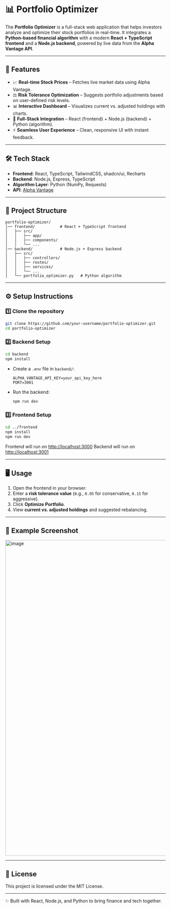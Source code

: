 # 📊 Portfolio Optimizer

The **Portfolio Optimizer** is a full-stack web application that helps investors analyze and optimize their stock portfolios in real-time. It integrates a **Python-based financial algorithm** with a modern **React + TypeScript frontend** and a **Node.js backend**, powered by live data from the **Alpha Vantage API**.

---

## 🚀 Features

* 📈 **Real-time Stock Prices** – Fetches live market data using Alpha Vantage.
* ⚖️ **Risk Tolerance Optimization** – Suggests portfolio adjustments based on user-defined risk levels.
* 📊 **Interactive Dashboard** – Visualizes current vs. adjusted holdings with charts.
* 🔄 **Full-Stack Integration** – React (frontend) + Node.js (backend) + Python (algorithm).
* ⚡ **Seamless User Experience** – Clean, responsive UI with instant feedback.

---

## 🛠️ Tech Stack

* **Frontend**: React, TypeScript, TailwindCSS, shadcn/ui, Recharts
* **Backend**: Node.js, Express, TypeScript
* **Algorithm Layer**: Python (NumPy, Requests)
* **API**: [Alpha Vantage](https://www.alphavantage.co/)

---

## 📂 Project Structure

```
portfolio-optimizer/
│── frontend/           # React + TypeScript frontend
│   ├── src/
│   │   ├── app/
│   │   ├── components/
│   │   └── ...
│── backend/            # Node.js + Express backend
│   ├── src/
│   │   ├── controllers/
│   │   ├── routes/
│   │   ├── services/
│   │   └── ...
│   └── portfolio_optimizer.py   # Python algorithm
```

---

## ⚙️ Setup Instructions

### 1️⃣ Clone the repository

```bash
git clone https://github.com/your-username/portfolio-optimizer.git
cd portfolio-optimizer
```

### 2️⃣ Backend Setup

```bash
cd backend
npm install
```

* Create a `.env` file in `backend/`:

  ```env
  ALPHA_VANTAGE_API_KEY=your_api_key_here
  PORT=3001
  ```

* Run the backend:

  ```bash
  npm run dev
  ```

### 3️⃣ Frontend Setup

```bash
cd ../frontend
npm install
npm run dev
```

Frontend will run on [http://localhost:3000](http://localhost:3000)
Backend will run on [http://localhost:3001](http://localhost:3001)

---

## 🖥️ Usage

1. Open the frontend in your browser.
2. Enter a **risk tolerance value** (e.g., `0.05` for conservative, `0.15` for aggressive).
3. Click **Optimize Portfolio**.
4. View **current vs. adjusted holdings** and suggested rebalancing.

---

## 📌 Example Screenshot

<img width="1917" height="990" alt="image" src="https://github.com/user-attachments/assets/986d19e3-5f7e-4ff8-8194-b06ec61c1821" />


---

## 📜 License

This project is licensed under the MIT License.

---

✨ Built with React, Node.js, and Python to bring finance and tech together.
